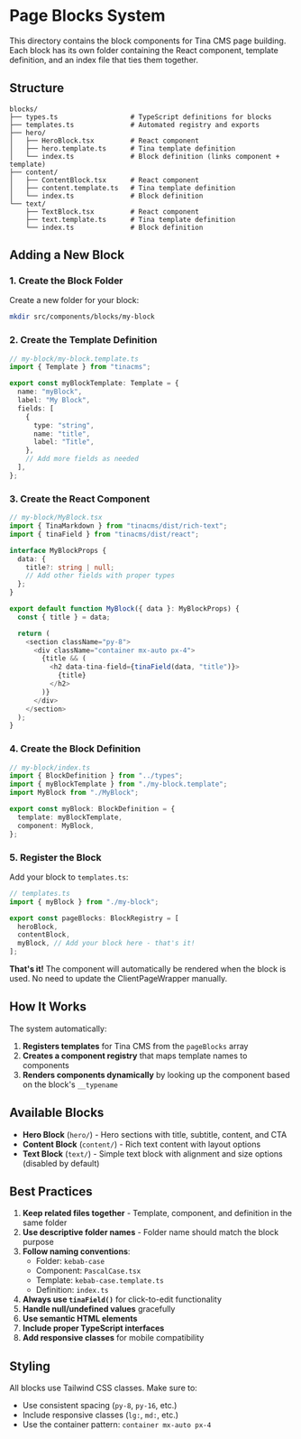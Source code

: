 # Page Blocks System

This directory contains the block components for Tina CMS page building. Each block has its own folder containing the React component, template definition, and an index file that ties them together.

## Structure

```
blocks/
├── types.ts                  # TypeScript definitions for blocks
├── templates.ts              # Automated registry and exports
├── hero/
│   ├── HeroBlock.tsx         # React component
│   ├── hero.template.ts      # Tina template definition
│   └── index.ts              # Block definition (links component + template)
├── content/
│   ├── ContentBlock.tsx      # React component
│   ├── content.template.ts   # Tina template definition
│   └── index.ts              # Block definition
└── text/
    ├── TextBlock.tsx         # React component
    ├── text.template.ts      # Tina template definition
    └── index.ts              # Block definition
```

## Adding a New Block

### 1. Create the Block Folder

Create a new folder for your block:
```bash
mkdir src/components/blocks/my-block
```

### 2. Create the Template Definition

```typescript
// my-block/my-block.template.ts
import { Template } from "tinacms";

export const myBlockTemplate: Template = {
  name: "myBlock",
  label: "My Block",
  fields: [
    {
      type: "string",
      name: "title",
      label: "Title",
    },
    // Add more fields as needed
  ],
};
```

### 3. Create the React Component

```typescript
// my-block/MyBlock.tsx
import { TinaMarkdown } from "tinacms/dist/rich-text";
import { tinaField } from "tinacms/dist/react";

interface MyBlockProps {
  data: {
    title?: string | null;
    // Add other fields with proper types
  };
}

export default function MyBlock({ data }: MyBlockProps) {
  const { title } = data;

  return (
    <section className="py-8">
      <div className="container mx-auto px-4">
        {title && (
          <h2 data-tina-field={tinaField(data, "title")}>
            {title}
          </h2>
        )}
      </div>
    </section>
  );
}
```

### 4. Create the Block Definition

```typescript
// my-block/index.ts
import { BlockDefinition } from "../types";
import { myBlockTemplate } from "./my-block.template";
import MyBlock from "./MyBlock";

export const myBlock: BlockDefinition = {
  template: myBlockTemplate,
  component: MyBlock,
};
```

### 5. Register the Block

Add your block to `templates.ts`:

```typescript
// templates.ts
import { myBlock } from "./my-block";

export const pageBlocks: BlockRegistry = [
  heroBlock,
  contentBlock,
  myBlock, // Add your block here - that's it!
];
```

**That's it!** The component will automatically be rendered when the block is used. No need to update the ClientPageWrapper manually.

## How It Works

The system automatically:
1. **Registers templates** for Tina CMS from the `pageBlocks` array
2. **Creates a component registry** that maps template names to components
3. **Renders components dynamically** by looking up the component based on the block's `__typename`

## Available Blocks

- **Hero Block** (`hero/`) - Hero sections with title, subtitle, content, and CTA
- **Content Block** (`content/`) - Rich text content with layout options
- **Text Block** (`text/`) - Simple text block with alignment and size options (disabled by default)

## Best Practices

1. **Keep related files together** - Template, component, and definition in the same folder
2. **Use descriptive folder names** - Folder name should match the block purpose
3. **Follow naming conventions**: 
   - Folder: `kebab-case`
   - Component: `PascalCase.tsx`
   - Template: `kebab-case.template.ts`
   - Definition: `index.ts`
4. **Always use `tinaField()`** for click-to-edit functionality
5. **Handle null/undefined values** gracefully
6. **Use semantic HTML elements**
7. **Include proper TypeScript interfaces**
8. **Add responsive classes** for mobile compatibility

## Styling

All blocks use Tailwind CSS classes. Make sure to:
- Use consistent spacing (`py-8`, `py-16`, etc.)
- Include responsive classes (`lg:`, `md:`, etc.)
- Use the container pattern: `container mx-auto px-4`